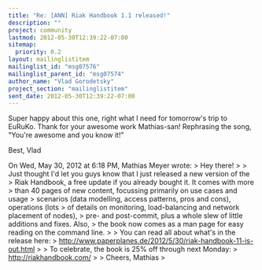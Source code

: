 ```yaml
---
title: "Re: [ANN] Riak Handbook 1.1 released!"
description: ""
project: community
lastmod: 2012-05-30T12:39:22-07:00
sitemap:
  priority: 0.2
layout: mailinglistitem
mailinglist_id: "msg07576"
mailinglist_parent_id: "msg07574"
author_name: "Vlad Gorodetsky"
project_section: "mailinglistitem"
sent_date: 2012-05-30T12:39:22-07:00
---
```



Super happy about this one, right what I need for tomorrow's trip to
EuRuKo. Thank for your awesome work Mathias-san! Rephrasing the song,
"You're awesome and you know it!"

Best,
Vlad

On Wed, May 30, 2012 at 6:18 PM, Mathias Meyer  wrote:
&gt; Hey there!
&gt;
&gt; Just thought I'd let you guys know that I just released a new version of the 
&gt; Riak Handbook, a free update if you already bought it. It comes with more 
&gt; than 40 pages of new content, focussing primarily on use cases and usage 
&gt; scenarios (data modelling, access patterns, pros and cons), operations (lots 
&gt; of details on monitoring, load-balancing and network placement of nodes), 
&gt; pre- and post-commit, plus a whole slew of little additions and fixes. Also, 
&gt; the book now comes as a man page for easy reading on the command line.
&gt;
&gt; You can read all about what's in the release here: 
&gt; http://www.paperplanes.de/2012/5/30/riak-handbook-11-is-out.html
&gt;
&gt; To celebrate, the book is 25% off through next Monday: 
&gt; http://riakhandbook.com/
&gt;
&gt; Cheers, Mathias
&gt;

